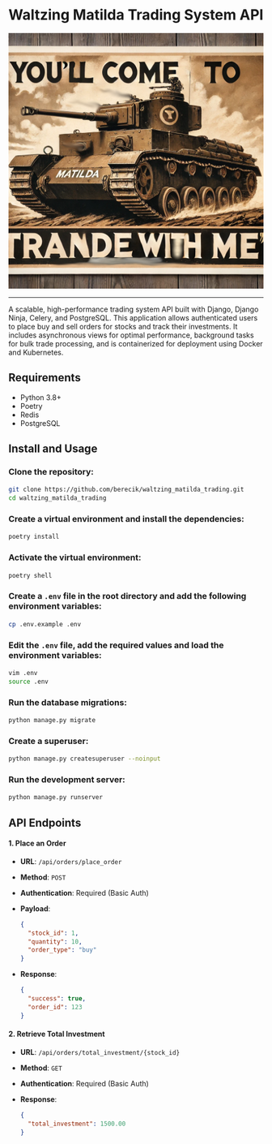 # Waltzing Matilda Trading System API

![Waltzing Matilda Trading Poster](static/walzing_matilda_trading.png)

---

A scalable, high-performance trading system API built with Django, Django Ninja, Celery, and PostgreSQL. This application allows authenticated users to place buy and sell orders for stocks and track their investments. It includes asynchronous views for optimal performance, background tasks for bulk trade processing, and is containerized for deployment using Docker and Kubernetes.

## Requirements

- Python 3.8+
- Poetry
- Redis
- PostgreSQL

## Install and Usage

### Clone the repository:

```bash
git clone https://github.com/berecik/waltzing_matilda_trading.git
cd waltzing_matilda_trading
```

### Create a virtual environment and install the dependencies:

```bash
poetry install
```

### Activate the virtual environment:

```bash
poetry shell
```

### Create a `.env` file in the root directory and add the following environment variables:

```bash
cp .env.example .env
```

### Edit the `.env` file, add the required values and load the environment variables:

```bash
vim .env
source .env
```

### Run the database migrations:

```bash
python manage.py migrate
```

### Create a superuser:

```bash
python manage.py createsuperuser --noinput
```

### Run the development server:

```bash
python manage.py runserver
```

## API Endpoints

#### 1. Place an Order

- **URL**: `/api/orders/place_order`
- **Method**: `POST`
- **Authentication**: Required (Basic Auth)
- **Payload**:

  ```json
  {
    "stock_id": 1,
    "quantity": 10,
    "order_type": "buy"
  }
  ```
- **Response**:

  ```json
  {
    "success": true,
    "order_id": 123
  }
  ```

#### 2. Retrieve Total Investment

- **URL**: `/api/orders/total_investment/{stock_id}`
- **Method**: `GET`
- **Authentication**: Required (Basic Auth)
- **Response**:

  ```json
  {
    "total_investment": 1500.00
  }
  ```